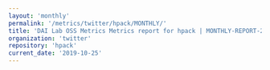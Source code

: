```yaml
---
layout: 'monthly'
permalink: '/metrics/twitter/hpack/MONTHLY/'
title: 'DAI Lab OSS Metrics Metrics report for hpack | MONTHLY-REPORT-2019-10-25'
organization: 'twitter'
repository: 'hpack'
current_date: '2019-10-25'
---
```

